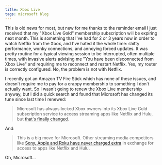```yaml
---
title: Xbox Live
tags: microsoft blog
---
```


This is old news for most, but new for me thanks to the reminder email I just received that my "Xbox Live Gold" membership subscription will be expiring next month. This is something that I've had for 2 or 3 years now in order to watch Netflix from the Xbox, and I've hated it the whole time: shitty performance, wonky connections, and annoying forced updates. It was pretty routine for a typical viewing session to be interrupted, often multiple times, with invasive alerts advising me "You have been disconnected from Xbox Live" and requiring me to reconnect and restart Netflix. Yes, my router is correctly configured. No, the problem is not with Netflix.

I recently got an Amazon TV Fire Stick which has none of these issues, and doesn't require me to pay for a crappy membership to something I don't actually want. So I wasn't going to renew the Xbox Live membership anyway, but I did a quick search and found that Microsoft has changed its tune since last time I renewed:

> Microsoft has always locked Xbox owners into its Xbox Live Gold subscription service to access streaming apps like Netflix and Hulu, but [that's finally changed](http://www.theverge.com/2014/5/13/5712696/microsoft-dropping-xbox-live-gold-requirement-netflix-rumor).

And:

> This is a big move for Microsoft. Other streaming media competitors like [Sony, Apple and Roku have never charged extra](http://www.geekwire.com/2014/xbox-live-gold-free-apps/) in exchange for access to apps like Netflix and Hulu.

Oh, Microsoft...
